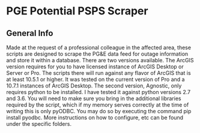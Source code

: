 # PGE Potential PSPS Scraper

## General Info

Made at the request of a professional colleague in the affected area, these scripts are designed to scrape the PG&amp;E data feed for outage information and store it within a database.  There are two versions available.  The ArcGIS version requires for you to have licensed instance of ArcGIS Desktop or Server or Pro.  The scripts there will run against any flavor of ArcGIS that is at least 10.5.1 or higher.  It was tested on the current version of Pro and a 10.7.1 instances of ArcGIS Desktop.  The second version, Agnostic, only requires python to be installed.  I have tested it against python versions 2.7 and 3.6.  You will need to make sure you bring in the additional libraries required by the script, which if my memory serves correctly at the time of writing this is only pyODBC.  You may do so by executing the command pip install pyodbc.  More instructions on how to configure, etc can be found under the specific folders.
